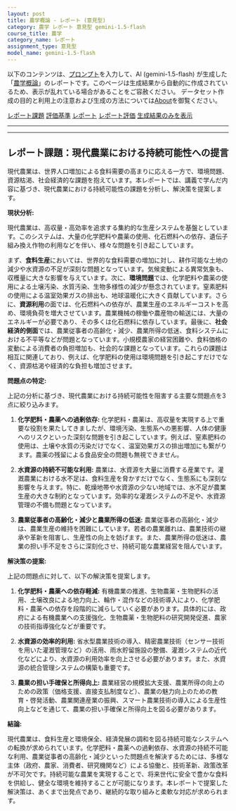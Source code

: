 ```yaml
---
layout: post
title: 農学概論 - レポート (意見型)
category: 農学 レポート 意見型 gemini-1.5-flash
course_title: 農学
category_name: レポート
assignment_type: 意見型
model_name: gemini-1.5-flash
---
```


以下のコンテンツは、[プロンプト](https://github.com/takedatoshiyuki/synthetic_assignments/tree/main/generated/農学/gemini-1.5-flash/prompt_レポート-意見型.md)を入力して、AI (gemini-1.5-flash) が生成した「[農学概論](/contents/農学/)」のレポートです。このページは生成結果から自動的に作成されているため、表示が乱れている場合があることをご容赦ください。
データセット作成の目的と利用上の注意および生成の方法については[About](/About)を御覧ください。

[レポート課題](../レポート課題-意見型)
[評価基準](../評価基準-意見型)
[レポート](../レポート-意見型)
[レポート評価](../レポート評価-意見型)
[生成結果のみを表示](https://github.com/takedatoshiyuki/synthetic_assignments/tree/main/generated/農学/gemini-1.5-flash/レポート-意見型.md)
  

***
***
  
## レポート課題：現代農業における持続可能性への提言

現代農業は、世界人口増加による食料需要の高まりに応える一方で、環境問題、資源枯渇、社会経済的な課題を抱えています。本レポートでは、講義で学んだ内容に基づき、現代農業における持続可能性の課題を分析し、解決策を提案します。

**現状分析:**

現代農業は、高収量・高効率を追求する集約的な生産システムを基盤としています。このシステムは、大量の化学肥料や農薬の使用、化石燃料への依存、遺伝子組み換え作物の利用などを伴い、様々な問題を引き起こしています。

まず、**食料生産**においては、世界的な食料需要の増加に対し、耕作可能な土地の減少や水資源の不足が深刻な問題となっています。気候変動による異常気象も、収穫量に大きな影響を与えています。次に、**環境問題**では、化学肥料や農薬の使用による土壌汚染、水質汚染、生物多様性の減少が懸念されています。窒素肥料の使用による温室効果ガスの排出も、地球温暖化に大きく貢献しています。さらに、**資源利用**の面では、化石燃料への依存が、農業生産のエネルギーコストを高め、環境負荷を増大させています。農業機械の稼働や農産物の輸送には、大量のエネルギーが必要であり、その多くは化石燃料に依存しています。最後に、**社会経済的側面**では、農業従事者の高齢化・減少、農業所得の低迷、食料システムにおける不平等などが問題となっています。小規模農家の経営困難や、食料価格の変動による消費者の負担増加も、社会的な課題となっています。これらの課題は相互に関連しており、例えば、化学肥料の使用は環境問題を引き起こすだけでなく、資源枯渇や経済的な負担も増加させます。


**問題点の特定:**

上記の分析に基づき、現代農業における持続可能性を阻害する主要な問題点を3点に絞り込みます。

1. **化学肥料・農薬への過剰依存:** 化学肥料・農薬は、高収量を実現する上で重要な役割を果たしてきましたが、環境汚染、生態系への悪影響、人体の健康へのリスクといった深刻な問題を引き起こしています。例えば、窒素肥料の使用は、土壌や水質の汚染だけでなく、温室効果ガスの排出増加にも繋がります。農薬の残留による食品安全の問題も無視できません。

2. **水資源の持続不可能な利用:** 農業は、水資源を大量に消費する産業です。灌漑農業における水不足は、食料生産を脅かすだけでなく、生態系にも深刻な影響を与えます。特に、乾燥地帯や水資源の少ない地域では、水不足が農業生産の大きな制約となっています。効率的な灌漑システムの不足や、水資源管理の不備も問題となっています。

3. **農業従事者の高齢化・減少と農業所得の低迷:** 農業従事者の高齢化・減少は、農業生産の維持を困難にしています。若者の農業離れは、農業技術の継承や革新を阻害し、生産性の向上を妨げます。また、農業所得の低迷は、農業の担い手不足をさらに深刻化させ、持続可能な農業経営を阻んでいます。


**解決策の提案:**

上記の問題点に対して、以下の解決策を提案します。

1. **化学肥料・農薬への依存軽減:**  有機農業の推進、生物農薬・生物肥料の活用、土壌改良による地力向上、輪作・混作などの技術導入により、化学肥料・農薬への依存を段階的に減らしていく必要があります。具体的には、政府による有機農業への支援強化、生物農薬・生物肥料の研究開発促進、農家の技術指導強化などが重要です。

2. **水資源の効率的利用:**  省水型農業技術の導入、精密農業技術（センサー技術を用いた灌漑管理など）の活用、雨水貯留施設の整備、灌漑システムの近代化などにより、水資源の利用効率を向上させる必要があります。また、水資源の統合管理システムの構築も重要です。

3. **農業の担い手確保と所得向上:**  農業経営の規模拡大支援、農業所得の向上のための政策（価格支援、直接支払制度など）、農業の魅力向上のための教育・啓発活動、農業関連産業の振興、スマート農業技術の導入による生産性向上などを通じて、農業の担い手確保と所得向上を図る必要があります。


**結論:**

現代農業は、食料生産と環境保全、経済発展の調和を図る持続可能なシステムへの転換が求められています。化学肥料・農薬への過剰依存、水資源の持続不可能な利用、農業従事者の高齢化・減少といった問題点を解決するためには、多様な主体（政府、農家、消費者、研究機関など）による協働と、技術革新、政策改革が不可欠です。持続可能な農業を実現することで、将来世代に安全で豊かな食料を供給し、健全な環境を維持することが可能になります。本レポートで提案した解決策は、あくまで出発点であり、継続的な取り組みと柔軟な対応が求められます。
